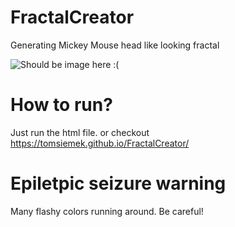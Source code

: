# FractalCreator
Generating Mickey Mouse head like looking fractal

![Should be image here :(](https://raw.githubusercontent.com/tomsiemek/FractalCreator/master/fractal_example.png)
# How to run?
Just run the html file.
or checkout https://tomsiemek.github.io/FractalCreator/
# Epiletpic seizure warning
Many flashy colors running around. Be careful!
